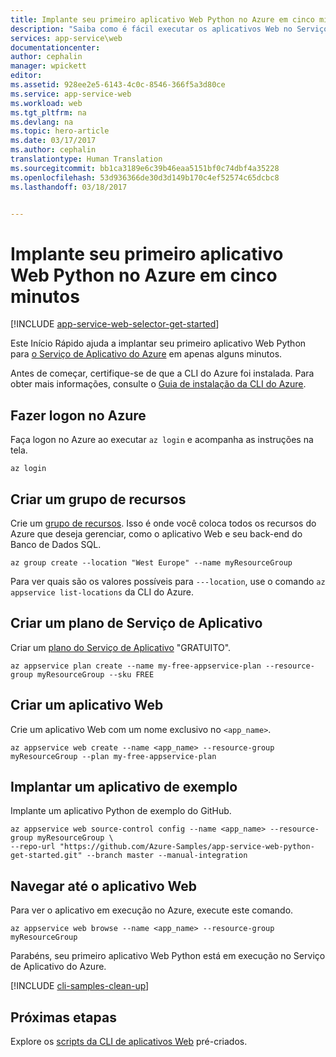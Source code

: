 ```yaml
---
title: Implante seu primeiro aplicativo Web Python no Azure em cinco minutos | Microsoft Docs
description: "Saiba como é fácil executar os aplicativos Web no Serviço de Aplicativo implantando um aplicativo Python de exemplo."
services: app-service\web
documentationcenter: 
author: cephalin
manager: wpickett
editor: 
ms.assetid: 928ee2e5-6143-4c0c-8546-366f5a3d80ce
ms.service: app-service-web
ms.workload: web
ms.tgt_pltfrm: na
ms.devlang: na
ms.topic: hero-article
ms.date: 03/17/2017
ms.author: cephalin
translationtype: Human Translation
ms.sourcegitcommit: bb1ca3189e6c39b46eaa5151bf0c74dbf4a35228
ms.openlocfilehash: 53d936366de30d3d149b170c4ef52574c65dcbc8
ms.lasthandoff: 03/18/2017


---
```

# <a name="create-your-first-python-web-app-in-azure-in-five-minutes"></a>Implante seu primeiro aplicativo Web Python no Azure em cinco minutos
[!INCLUDE [app-service-web-selector-get-started](../../includes/app-service-web-selector-get-started.md)]

Este Início Rápido ajuda a implantar seu primeiro aplicativo Web Python para [o Serviço de Aplicativo do Azure](../app-service/app-service-value-prop-what-is.md) em apenas alguns minutos.

Antes de começar, certifique-se de que a CLI do Azure foi instalada. Para obter mais informações, consulte o [Guia de instalação da CLI do Azure](https://docs.microsoft.com/cli/azure/install-azure-cli).

## <a name="log-in-to-azure"></a>Fazer logon no Azure
Faça logon no Azure ao executar `az login` e acompanha as instruções na tela.
   
```azurecli
az login
```
   
## <a name="create-a-resource-group"></a>Criar um grupo de recursos   
Crie um [grupo de recursos](../azure-resource-manager/resource-group-overview.md). Isso é onde você coloca todos os recursos do Azure que deseja gerenciar, como o aplicativo Web e seu back-end do Banco de Dados SQL.

```azurecli
az group create --location "West Europe" --name myResourceGroup
```

Para ver quais são os valores possíveis para `---location`, use o comando `az appservice list-locations` da CLI do Azure.

## <a name="create-an-app-service-plan"></a>Criar um plano de Serviço de Aplicativo
Criar um [plano do Serviço de Aplicativo](../app-service/azure-web-sites-web-hosting-plans-in-depth-overview.md) "GRATUITO". 

```azurecli
az appservice plan create --name my-free-appservice-plan --resource-group myResourceGroup --sku FREE
```

## <a name="create-a-web-app"></a>Criar um aplicativo Web
Crie um aplicativo Web com um nome exclusivo no `<app_name>`.

```azurecli
az appservice web create --name <app_name> --resource-group myResourceGroup --plan my-free-appservice-plan
```

## <a name="deploy-sample-application"></a>Implantar um aplicativo de exemplo
Implante um aplicativo Python de exemplo do GitHub.

```azurecli
az appservice web source-control config --name <app_name> --resource-group myResourceGroup \
--repo-url "https://github.com/Azure-Samples/app-service-web-python-get-started.git" --branch master --manual-integration 
```

## <a name="browse-to-web-app"></a>Navegar até o aplicativo Web
Para ver o aplicativo em execução no Azure, execute este comando.

```azurecli
az appservice web browse --name <app_name> --resource-group myResourceGroup
```

Parabéns, seu primeiro aplicativo Web Python está em execução no Serviço de Aplicativo do Azure.

[!INCLUDE [cli-samples-clean-up](../../includes/cli-samples-clean-up.md)]

## <a name="next-steps"></a>Próximas etapas

Explore os [scripts da CLI de aplicativos Web](app-service-cli-samples.md) pré-criados.

